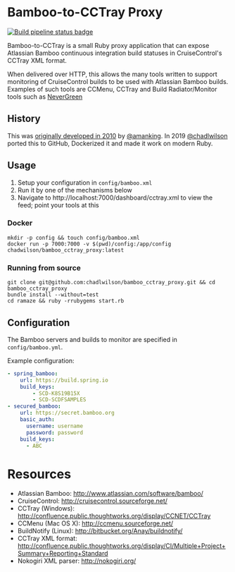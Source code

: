 # Bamboo-to-CCTray Proxy

[![Build pipeline status badge](https://github.com/chadlwilson/bamboo_cctray_proxy/workflows/Ruby/badge.svg)](https://github.com/chadlwilson/bamboo_cctray_proxy/actions)

Bamboo-to-CCTray is a small Ruby proxy application that can expose Atlassian Bamboo continuous integration build statuses 
in CruiseControl's CCTray XML format.

When delivered over HTTP, this allows the many tools written to support monitoring of CruiseControl builds to be 
used with Atlassian Bamboo builds. Examples of such tools are CCMenu, CCTray and Build Radiator/Monitor tools such as 
[NeverGreen](https://github.com/build-canaries/nevergreen)

## History

This was [originally developed in 2010](http://bitbucket.org/amanking/to_cctray/) by [@amanking](https://github.com/amanking). In 2019 [@chadlwilson](https://github.com/chadlwilson) ported this to 
GitHub, Dockerized it and made it work on modern Ruby.

## Usage

1. Setup your configuration in `config/bamboo.xml`
1. Run it by one of the mechanisms below
1. Navigate to http://localhost:7000/dashboard/cctray.xml to view the feed; point your tools at this

### Docker

```
mkdir -p config && touch config/bamboo.xml
docker run -p 7000:7000 -v $(pwd)/config:/app/config chadwilson/bamboo_cctray_proxy:latest
```

### Running from source

```
git clone git@github.com:chadlwilson/bamboo_cctray_proxy.git && cd bamboo_cctray_proxy
bundle install --without=test
cd ramaze && ruby -rrubygems start.rb
```

## Configuration

The Bamboo servers and builds to monitor are specified in `config/bamboo.yml`. 

Example configuration:
```yaml
- spring_bamboo:
    url: https://build.spring.io
    build_keys:
        - SCD-K8S19B15X
        - SCD-SCDFSAMPLES
- secured_bamboo:
    url: https://secret.bamboo.org
    basic_auth:
      username: username
      password: password
    build_keys:
      - ABC
```

# Resources

* Atlassian Bamboo: http://www.atlassian.com/software/bamboo/
* CruiseControl: http://cruisecontrol.sourceforge.net/
* CCTray (Windows): http://confluence.public.thoughtworks.org/display/CCNET/CCTray
* CCMenu (Mac OS X): http://ccmenu.sourceforge.net/
* BuildNotify (Linux): http://bitbucket.org/Anay/buildnotify/
* CCTray XML format: http://confluence.public.thoughtworks.org/display/CI/Multiple+Project+Summary+Reporting+Standard
* Nokogiri XML parser: http://nokogiri.org/
